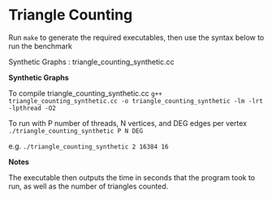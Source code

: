 Triangle Counting
=================

Run ```make``` to generate the required executables, then use the syntax below to run the benchmark

Synthetic Graphs : triangle_counting_synthetic.cc

**Synthetic Graphs**

To compile triangle_counting_synthetic.cc
    ```g++ triangle_counting_synthetic.cc -o triangle_counting_synthetic -lm -lrt -lpthread -O2```
  
To run with P number of threads, N vertices, and DEG edges per vertex
    ```./triangle_counting_synthetic P N DEG```

e.g.
    ```./triangle_counting_synthetic 2 16384 16```

**Notes**

The executable then outputs the time in seconds that the program took to run, as well as the number of triangles counted.

